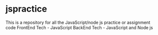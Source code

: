 # jspractice
This is a repository for all the JavaScript/node js practice or assignment code
FrontEnd Tech - JavaScript
BackEnd Tech - JavaScript and Node js